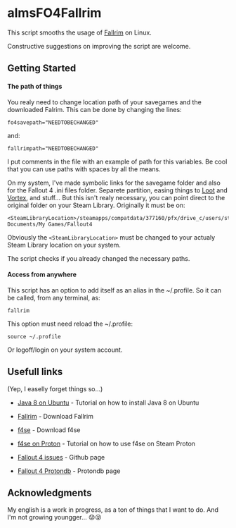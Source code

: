 # almsFO4Fallrim
This script smooths the usage of [Fallrim](https://www.nexusmods.com/fallout4/mods/22633?tab=files) on Linux.

Constructive suggestions on improving the script are welcome.


## Getting Started

#### The path of things

You realy need to change location path of your savegames and the downloaded Falrim.
This can be done by changing the lines:
```
fo4savepath="NEEDTOBECHANGED"
```
and:
```
fallrimpath="NEEDTOBECHANGED"
```
I put comments in the file with an example of path for this variables. Be cool that you can use paths with spaces by all the means.

On my system, I've made symbolic links for the savegame folder and also for the Fallout 4 .ini files folder. Separete partition, easing things to [Loot](https://loot.github.io/) and [Vortex](https://www.nexusmods.com/site/mods/1?tab=description), and stuff... But this isn't realy necessary, you can point direct to the original folder on your Steam Library.  Originally it must be on:
```
<SteamLibraryLocation>/steamapps/compatdata/377160/pfx/drive_c/users/steamuser/My Documents/My Games/Fallout4
```
Obviously the ```<SteamLibraryLocation>``` must be changed to your actualy Steam Library location on your system.

The script checks if you already changed the necessary paths.

#### Access from anywhere

This script has an option to add itself as an alias in the ~/.profile. So it can be called, from any terminal, as:
```
fallrim
```
This option must need reload the ~/.profile:
```
source ~/.profile
```
Or logoff/login on your system account.

## Usefull links
(Yep, I easelly forget things so...)

* [Java 8 on Ubuntu](http://www.webupd8.org/2012/09/install-oracle-java-8-in-ubuntu-via-ppa.html) - Tutorial on how to install Java 8 on Ubuntu
* [Fallrim](https://www.nexusmods.com/fallout4/mods/22633?tab=files) - Download Fallrim

* [f4se](https://f4se.silverlock.org/) - Download f4se

* [f4se on Proton](https://www.reddit.com/r/wine_gaming/comments/9uk36c/fallout_4_how_to_get_fallout_4_script_extender/) - Tutorial on how to use f4se on Steam Proton

* [Fallout 4 issues](https://github.com/ValveSoftware/Proton/issues/308) - Github page

* [Fallout 4 Protondb](https://www.protondb.com/app/377160) - Protondb page


## Acknowledgments
My english is a work in progress, as a ton of things that I want to do. And I'm not growing youngger... :worried::stuck_out_tongue_winking_eye: